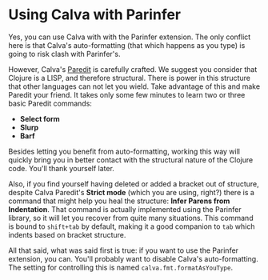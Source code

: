 # Using Calva with Parinfer

Yes, you can use Calva with with the Parinfer extension. The only conflict here is that Calva's auto-formatting (that which happens as you type) is going to risk clash with Parinfer's.

However, Calva's [Paredit](paredit.md) is carefully crafted. We suggest you consider that Clojure is a LISP, and therefore structural. There is power in this structure that other languages can not let you wield. Take advantage of this and make Paredit your friend. It takes only some few minutes to learn two or three basic Paredit commands:

* **Select form**
* **Slurp**
* **Barf**

Besides letting you benefit from auto-formatting, working this way will quickly bring you in better contact with the structural nature of the Clojure code. You'll thank yourself later.

Also, if you find yourself having deleted or added a bracket out of structure, despite Calva Paredit's **Strict mode** (which you are using, right?) there is a command that might help you heal the structure: **Infer Parens from Indentation**. That command is actually implemented using the Parinfer library, so it will let you recover from quite many situations. This command is bound to `shift+tab` by default, making it a good companion to `tab` which indents based on bracket structure. 

All that said, what was said first is true: if you want to use the Parinfer extension, you can. You'll probably want to disable Calva's auto-formatting. The setting for controlling this is named `calva.fmt.formatAsYouType`.